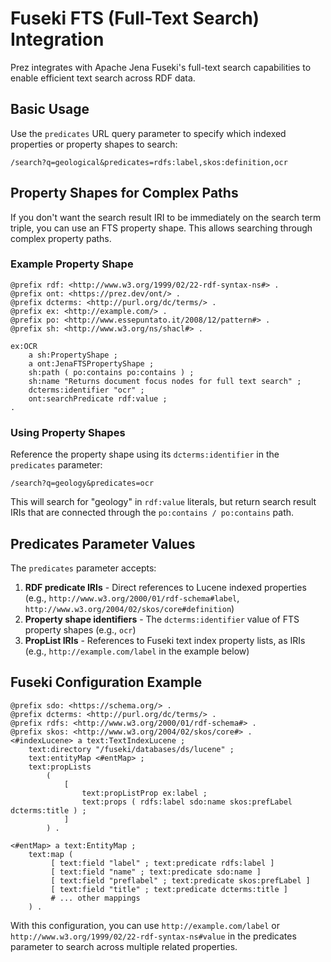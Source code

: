 # Fuseki FTS (Full-Text Search) Integration

Prez integrates with Apache Jena Fuseki's full-text search capabilities to enable efficient text search across RDF data.

## Basic Usage

Use the `predicates` URL query parameter to specify which indexed properties or property shapes to search:

```
/search?q=geological&predicates=rdfs:label,skos:definition,ocr
```

## Property Shapes for Complex Paths

If you don't want the search result IRI to be immediately on the search term triple, you can use an FTS property shape. This allows searching through complex property paths.

### Example Property Shape

```turtle
@prefix rdf: <http://www.w3.org/1999/02/22-rdf-syntax-ns#> .
@prefix ont: <https://prez.dev/ont/> .
@prefix dcterms: <http://purl.org/dc/terms/> .
@prefix ex: <http://example.com/> .
@prefix po: <http://www.essepuntato.it/2008/12/pattern#> .
@prefix sh: <http://www.w3.org/ns/shacl#> .

ex:OCR
    a sh:PropertyShape ;
    a ont:JenaFTSPropertyShape ;
    sh:path ( po:contains po:contains ) ;
    sh:name "Returns document focus nodes for full text search" ;
    dcterms:identifier "ocr" ;
    ont:searchPredicate rdf:value ;
.
```

### Using Property Shapes

Reference the property shape using its `dcterms:identifier` in the `predicates` parameter:

```
/search?q=geology&predicates=ocr
```

This will search for "geology" in `rdf:value` literals, but return search result IRIs that are connected through the `po:contains / po:contains` path.

## Predicates Parameter Values

The `predicates` parameter accepts:

1. **RDF predicate IRIs** - Direct references to Lucene indexed properties (e.g., `http://www.w3.org/2000/01/rdf-schema#label`, `http://www.w3.org/2004/02/skos/core#definition`)
2. **Property shape identifiers** - The `dcterms:identifier` value of FTS property shapes (e.g., `ocr`)
3. **PropList IRIs** - References to Fuseki text index property lists, as IRIs (e.g., `http://example.com/label` in the example below)

## Fuseki Configuration Example

```turtle
@prefix sdo: <https://schema.org/> .
@prefix dcterms: <http://purl.org/dc/terms/> .
@prefix rdfs: <http://www.w3.org/2000/01/rdf-schema#> .
@prefix skos: <http://www.w3.org/2004/02/skos/core#> .
<#indexLucene> a text:TextIndexLucene ;
    text:directory "/fuseki/databases/ds/lucene" ;
    text:entityMap <#entMap> ;
    text:propLists
        (
            [
                text:propListProp ex:label ;
                text:props ( rdfs:label sdo:name skos:prefLabel dcterms:title ) ;
            ]
        ) .

<#entMap> a text:EntityMap ;
    text:map (
         [ text:field "label" ; text:predicate rdfs:label ]
         [ text:field "name" ; text:predicate sdo:name ]
         [ text:field "preflabel" ; text:predicate skos:prefLabel ]
         [ text:field "title" ; text:predicate dcterms:title ]
         # ... other mappings
    ) .
```

With this configuration, you can use `http://example.com/label` or `http://www.w3.org/1999/02/22-rdf-syntax-ns#value` in the predicates parameter to search across multiple related properties.